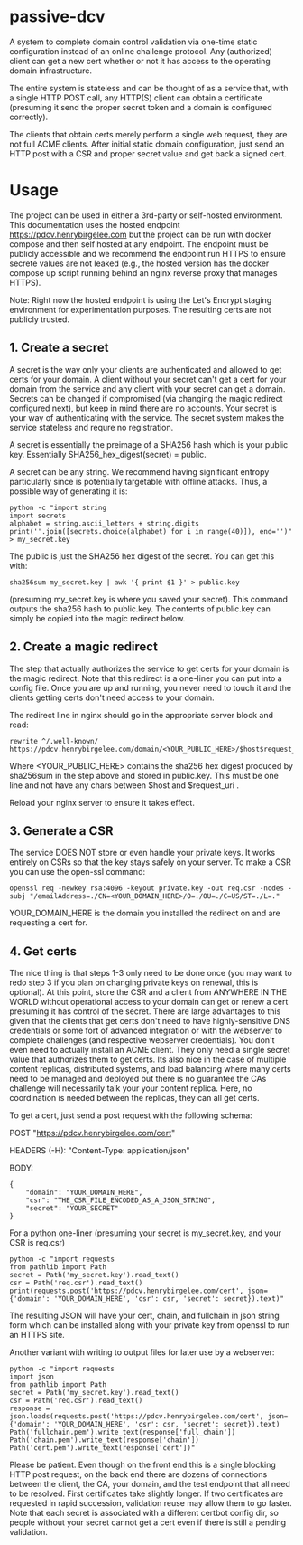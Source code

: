 # passive-dcv
A system to complete domain control validation via one-time static configuration instead of an online challenge protocol. Any (authorized) client can get a new cert whether or not it has access to the operating domain infrastructure.

The entire system is stateless and can be thought of as a service that, with a single HTTP POST call, any HTTP(S) client can obtain a certificate (presuming it send the proper secret token and a domain is configured correctly).

The clients that obtain certs merely perform a single web request, they are not full ACME clients. After initial static domain configuration, just send an HTTP post with a CSR and proper secret value and get back a signed cert.


# Usage

The project can be used in either a 3rd-party or self-hosted environment. This documentation uses the hosted endpoint https://pdcv.henrybirgelee.com but the project can be run with docker compose and then self hosted at any endpoint. The endpoint must be publicly accessible and we recommend the endpoint run HTTPS to ensure secrete values are not leaked (e.g., the hosted version has the docker compose up script running behind an nginx reverse proxy that manages HTTPS).

Note: Right now the hosted endpoint is using the Let's Encrypt staging environment for experimentation purposes. The resulting certs are not publicly trusted.

## 1. Create a secret
A secret is the way only your clients are authenticated and allowed to get certs for your domain. A client without your secret can't get a cert for your domain from the service and any client with your secret can get a domain. Secrets can be changed if compromised (via changing the magic redirect configured next), but keep in mind there are no accounts. Your secret is your way of authenticating with the service. The secret system makes the service stateless and requre no registration.

A secret is essentially the preimage of a SHA256 hash which is your public key. Essentially SHA256_hex_digest(secret) = public.

A secret can be any string. We recommend having significant entropy particularly since is potentially targetable with offline attacks. Thus, a possible way of generating it is:

```
python -c "import string
import secrets
alphabet = string.ascii_letters + string.digits
print(''.join([secrets.choice(alphabet) for i in range(40)]), end='')" > my_secret.key
```

The public is just the SHA256 hex digest of the secret. You can get this with:

```
sha256sum my_secret.key | awk '{ print $1 }' > public.key
```

(presuming my_secret.key is where you saved your secret). This command outputs the sha256 hash to public.key. The contents of public.key can simply be copied into the magic redirect below.

## 2. Create a magic redirect

The step that actually authorizes the service to get certs for your domain is the magic redirect. Note that this redirect is a one-liner you can put into a config file. Once you are up and running, you never need to touch it and the clients getting certs don't need access to your domain.

The redirect line in nginx should go in the appropriate server block and read:

```
rewrite ^/.well-known/ https://pdcv.henrybirgelee.com/domain/<YOUR_PUBLIC_HERE>/$host$request_uri;
```

Where <YOUR_PUBLIC_HERE> contains the sha256 hex digest produced by sha256sum in the step above and stored in public.key. This must be one line and not have any chars between $host and $request_uri .

Reload your nginx server to ensure it takes effect.

## 3. Generate a CSR

The service DOES NOT store or even handle your private keys. It works entirely on CSRs so that the key stays safely on your server. To make a CSR you can use the open-ssl command:

```
openssl req -newkey rsa:4096 -keyout private.key -out req.csr -nodes -subj "/emailAddress=./CN=<YOUR_DOMAIN_HERE>/O=./OU=./C=US/ST=./L=."
```

YOUR_DOMAIN_HERE is the domain you installed the redirect on and are requesting a cert for.

## 4. Get certs

The nice thing is that steps 1-3 only need to be done once (you may want to redo step 3 if you plan on changing private keys on renewal, this is optional). At this point, store the CSR and a client from ANYWHERE IN THE WORLD without operational access to your domain can get or renew a cert presuming it has control of the secret. There are large advantages to this given that the clients that get certs don't need to have highly-sensitive DNS credentials or some fort of advanced integration or with the webserver to complete challenges (and respective webserver credentials). You don't even need to actually install an ACME client. They only need a single secret value that authorizes them to get certs. Its also nice in the case of multiple content replicas, distributed systems, and load balancing where many certs need to be managed and deployed but there is no guarantee the CAs challenge will necessarily talk your your content replica. Here, no coordination is needed between the replicas, they can all get certs.

To get a cert, just send a post request with the following schema:

POST "https://pdcv.henrybirgelee.com/cert"

HEADERS (-H): "Content-Type: application/json"

BODY:
```
{
    "domain": "YOUR_DOMAIN_HERE",
    "csr": "THE_CSR_FILE_ENCODED_AS_A_JSON_STRING",
    "secret": "YOUR_SECRET"
}
```

For a python one-liner (presuming your secret is my_secret.key, and your CSR is req.csr)

```
python -c "import requests
from pathlib import Path
secret = Path('my_secret.key').read_text()
csr = Path('req.csr').read_text()
print(requests.post('https://pdcv.henrybirgelee.com/cert', json={'domain': 'YOUR_DOMAIN_HERE', 'csr': csr, 'secret': secret}).text)"
```

The resulting JSON will have your cert, chain, and fullchain in json string form which can be installed along with your private key from openssl to run an HTTPS site.

Another variant with writing to output files for later use by a webserver:
```
python -c "import requests
import json
from pathlib import Path
secret = Path('my_secret.key').read_text()
csr = Path('req.csr').read_text()
response = json.loads(requests.post('https://pdcv.henrybirgelee.com/cert', json={'domain': 'YOUR_DOMAIN_HERE', 'csr': csr, 'secret': secret}).text)
Path('fullchain.pem').write_text(response['full_chain'])
Path('chain.pem').write_text(response['chain'])
Path('cert.pem').write_text(response['cert'])"
```

Please be patient. Even though on the front end this is a single blocking HTTP post request, on the back end there are dozens of connections between the client, the CA, your domain, and the test endpoint that all need to be resolved. First certificates take slightly longer. If two certificates are requested in rapid succession, validation reuse may allow them to go faster. Note that each secret is associated with a different certbot config dir, so people without your secret cannot get a cert even if there is still a pending validation.